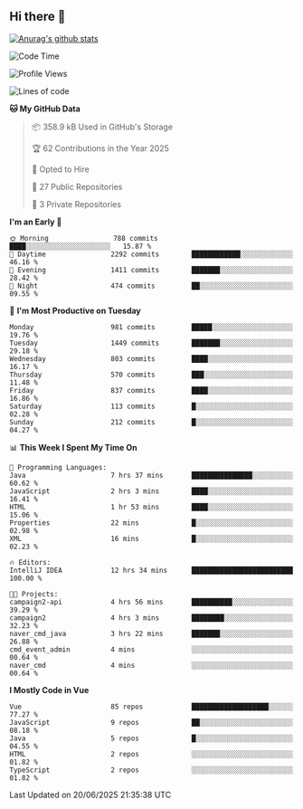 ## Hi there 👋

[![Anurag's github stats](https://github-readme-stats.vercel.app/api?username=Songwonseok)](https://github.com/anuraghazra/github-readme-stats)



<!--START_SECTION:waka-->
![Code Time](http://img.shields.io/badge/Code%20Time-3%2C553%20hrs%2016%20mins-blue)

![Profile Views](http://img.shields.io/badge/Profile%20Views-1-blue)

![Lines of code](https://img.shields.io/badge/From%20Hello%20World%20I%27ve%20Written-34.8%20million%20lines%20of%20code-blue)

**🐱 My GitHub Data** 

> 📦 358.9 kB Used in GitHub's Storage 
 > 
> 🏆 62 Contributions in the Year 2025
 > 
> 💼 Opted to Hire
 > 
> 📜 27 Public Repositories 
 > 
> 🔑 3 Private Repositories 
 > 
**I'm an Early 🐤** 

```text
🌞 Morning                788 commits         ████░░░░░░░░░░░░░░░░░░░░░   15.87 % 
🌆 Daytime                2292 commits        ████████████░░░░░░░░░░░░░   46.16 % 
🌃 Evening                1411 commits        ███████░░░░░░░░░░░░░░░░░░   28.42 % 
🌙 Night                  474 commits         ██░░░░░░░░░░░░░░░░░░░░░░░   09.55 % 
```
📅 **I'm Most Productive on Tuesday** 

```text
Monday                   981 commits         █████░░░░░░░░░░░░░░░░░░░░   19.76 % 
Tuesday                  1449 commits        ███████░░░░░░░░░░░░░░░░░░   29.18 % 
Wednesday                803 commits         ████░░░░░░░░░░░░░░░░░░░░░   16.17 % 
Thursday                 570 commits         ███░░░░░░░░░░░░░░░░░░░░░░   11.48 % 
Friday                   837 commits         ████░░░░░░░░░░░░░░░░░░░░░   16.86 % 
Saturday                 113 commits         █░░░░░░░░░░░░░░░░░░░░░░░░   02.28 % 
Sunday                   212 commits         █░░░░░░░░░░░░░░░░░░░░░░░░   04.27 % 
```


📊 **This Week I Spent My Time On** 

```text
💬 Programming Languages: 
Java                     7 hrs 37 mins       ███████████████░░░░░░░░░░   60.62 % 
JavaScript               2 hrs 3 mins        ████░░░░░░░░░░░░░░░░░░░░░   16.41 % 
HTML                     1 hr 53 mins        ████░░░░░░░░░░░░░░░░░░░░░   15.06 % 
Properties               22 mins             █░░░░░░░░░░░░░░░░░░░░░░░░   02.98 % 
XML                      16 mins             █░░░░░░░░░░░░░░░░░░░░░░░░   02.23 % 

🔥 Editors: 
IntelliJ IDEA            12 hrs 34 mins      █████████████████████████   100.00 % 

🐱‍💻 Projects: 
campaign2-api            4 hrs 56 mins       ██████████░░░░░░░░░░░░░░░   39.29 % 
campaign2                4 hrs 3 mins        ████████░░░░░░░░░░░░░░░░░   32.23 % 
naver_cmd_java           3 hrs 22 mins       ███████░░░░░░░░░░░░░░░░░░   26.88 % 
cmd_event_admin          4 mins              ░░░░░░░░░░░░░░░░░░░░░░░░░   00.64 % 
naver_cmd                4 mins              ░░░░░░░░░░░░░░░░░░░░░░░░░   00.64 % 
```

**I Mostly Code in Vue** 

```text
Vue                      85 repos            ███████████████████░░░░░░   77.27 % 
JavaScript               9 repos             ██░░░░░░░░░░░░░░░░░░░░░░░   08.18 % 
Java                     5 repos             █░░░░░░░░░░░░░░░░░░░░░░░░   04.55 % 
HTML                     2 repos             ░░░░░░░░░░░░░░░░░░░░░░░░░   01.82 % 
TypeScript               2 repos             ░░░░░░░░░░░░░░░░░░░░░░░░░   01.82 % 
```




 Last Updated on 20/06/2025 21:35:38 UTC
<!--END_SECTION:waka-->
